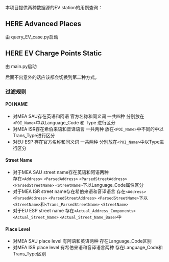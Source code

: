 本项目提供两种数据源的EV station的用例查询：

## HERE Advanced Places
由 query_EV_case.py启动

## HERE EV Charge Points Static
由 main.py启动

后面不出意外的话应该都会切换到第二种方式。
### 过滤规则
#### POI NAME
- 对MEA SAU存在英语和阿语 官方名称和同义词 一共四种 分别放在`<POI_Name>`中以Language_Code 和 Type 进行区分
- 对MEA ISR存在希伯来语和音译语言 一共两种 放在`<POI_Name>`中不同的<Text>中以Trans_Type进行区分
- 对EU ESP 存在官方名称和同义词 一共两种 分别放在`<POI_Name>`中以Type进行区分

#### Street Name
- 对于MEA SAU street name存在英语和阿语两种    
  存在`<Address>` `<ParsedAddress>` `<ParsedStreetAddress>` `<ParsedStreetName>` `<StreetName>`下以Language_Code属性区分
- 对于MEA ISR street name存在希伯来语和音译语言 
  存在`<Address>` `<ParsedAddress>` `<ParsedStreetAddress>` `<ParsedStreetName>`下以`<StreetName>`和`<Trans_ParsedStreetName>` `<StreetName>`
- 对于EU ESP street name 
  存在`<Actual_Address_Components>` `<Actual_Street_Name>` `<Actual_Street_Name_Base>`中

#### Place Level
- 对MEA SAU place level 有阿语和英语两种 存在Language_Code区别
- 对MEA ISR place level 有希伯来语和音译语言两种 存在Language_Code和Trans_Type区别